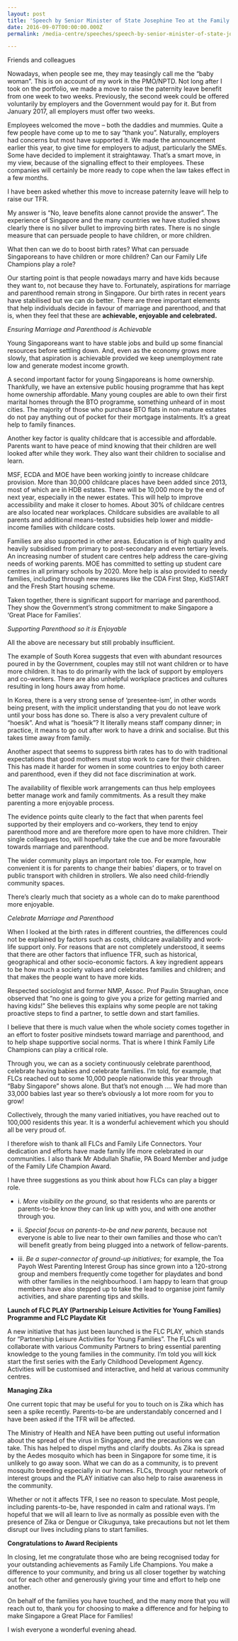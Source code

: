 ```yaml
---
layout: post
title: 'Speech by Senior Minister of State Josephine Teo at the Family Life Champion Award Ceremony, 7 Sep 2016'
date: 2016-09-07T00:00:00.000Z
permalink: /media-centre/speeches/speech-by-senior-minister-of-state-josephine-teo-at-the-family-life-champion-award-ceremony-7-sep-2016/

---
```



Friends and colleagues  

Nowadays, when people see me, they may teasingly call me the “baby woman”. This is on account of my work in the PMO/NPTD. Not long after I took on the portfolio, we made a move to raise the paternity leave benefit from one week to two weeks. Previously, the second week could be offered voluntarily by employers and the Government would pay for it. But from January 2017, all employers must offer two weeks.

Employees welcomed the move – both the daddies and mummies. Quite a few people have come up to me to say “thank you”. Naturally, employers had concerns but most have supported it. We made the announcement earlier this year, to give time for employers to adjust, particularly the SMEs. Some have decided to implement it straightaway. That’s a smart move, in my view, because of the signalling effect to their employees. These companies will certainly be more ready to cope when the law takes effect in a few months.

I have been asked whether this move to increase paternity leave will help to raise our TFR.

My answer is “No, leave benefits alone cannot provide the answer”. The experience of Singapore and the many countries we have studied shows clearly there is no silver bullet to improving birth rates. There is no single measure that can persuade people to have children, or more children.

What then can we do to boost birth rates? What can persuade Singaporeans to have children or more children? Can our Family Life Champions play a role?

Our starting point is that people nowadays marry and have kids because they want to, not because they have to. Fortunately, aspirations for marriage and parenthood remain strong in Singapore. Our birth rates in recent years have stabilised but we can do better. 
There are three important elements that help individuals decide in favour of marriage and parenthood, and that is, when they feel that these are **achievable, enjoyable and celebrated.** 

_Ensuring Marriage and Parenthood is Achievable_

Young Singaporeans want to have stable jobs and build up some financial resources before settling down. And, even as the economy grows more slowly, that aspiration is achievable provided we keep unemployment rate low and generate modest income growth.

A second important factor for young Singaporeans is home ownership. Thankfully, we have an extensive public housing programme that has kept home ownership affordable. Many young couples are able to own their first marital homes through the BTO programme, something unheard of in most cities. The majority of those who purchase BTO flats in non-mature estates do not pay anything out of pocket for their mortgage instalments. It’s a great help to family finances.

Another key factor is quality childcare that is accessible and affordable. Parents want to have peace of mind knowing that their children are well looked after while they work. They also want their children to socialise and learn.

MSF, ECDA and MOE have been working jointly to increase childcare provision. More than 30,000 childcare places have been added since 2013, most of which are in HDB estates. There will be 10,000 more by the end of next year, especially in the newer estates. This will help to improve accessibility and make it closer to homes. About 30% of childcare centres are also located near workplaces. Childcare subsidies are available to all parents and additional means-tested subsidies help lower and middle-income families with childcare costs.

Families are also supported in other areas. Education is of high quality and heavily subsidised from primary to post-secondary and even tertiary levels. An increasing number of student care centres help address the care-giving needs of working parents. MOE has committed to setting up student care centres in all primary schools by 2020. More help is also provided to needy families, including through new measures like the CDA First Step, KidSTART and the Fresh Start housing scheme.

Taken together, there is significant support for marriage and parenthood. They show the Government’s strong commitment to make Singapore a ‘Great Place for Families’. 

_Supporting Parenthood so it is Enjoyable_

All the above are necessary but still probably insufficient. 

The example of South Korea suggests that even with abundant resources poured in by the Government, couples may still not want children or to have more children. It has to do primarily with the lack of support by employers and co-workers. There are also unhelpful workplace practices and cultures resulting in long hours away from home. 

In Korea, there is a very strong sense of ‘presentee-ism’, in other words being present, with the implicit understanding that you do not leave work until your boss has done so. There is also a very prevalent culture of “hoesik”. And what is “hoesik”? It literally means staff company dinner; in practice, it means to go out after work to have a drink and socialise. But this takes time away from family.

Another aspect that seems to suppress birth rates has to do with traditional expectations that good mothers must stop work to care for their children. This has made it harder for women in some countries to enjoy both career and parenthood, even if they did not face discrimination at work.

The availability of flexible work arrangements can thus help employees better manage work and family commitments. As a result they make parenting a more enjoyable process.

The evidence points quite clearly to the fact that when parents feel supported by their employers and co-workers, they tend to enjoy parenthood more and are therefore more open to have more children. Their single colleagues too, will hopefully take the cue and be more favourable towards marriage and parenthood.

The wider community plays an important role too. For example, how convenient it is for parents to change their babies’ diapers, or to travel on public transport with children in strollers. We also need child-friendly community spaces.

There’s clearly much that society as a whole can do to make parenthood more enjoyable.

_Celebrate Marriage and Parenthood_

When I looked at the birth rates in different countries, the differences could not be explained by factors such as costs, childcare availability and work-life support only. For reasons that are not completely understood, it seems that there are other factors that influence TFR, such as historical, geographical and other socio-economic factors. A key ingredient appears to be how much a society values and celebrates families and children; and that makes the people want to have more kids.

Respected sociologist and former NMP, Assoc. Prof Paulin Straughan, once observed that “no one is going to give you a prize for getting married and having kids!” She believes this explains why some people are not taking proactive steps to find a partner, to settle down and start families.

I believe that there is much value when the whole society comes together in an effort to foster positive mindsets toward marriage and parenthood, and to help shape supportive social norms. That is where I think Family Life Champions can play a critical role. 

Through you, we can as a society continuously celebrate parenthood, celebrate having babies and celebrate families. I’m told, for example, that FLCs reached out to some 10,000 people nationwide this year through “Baby Singapore” shows alone. But that’s not enough …. We had more than 33,000 babies last year so there’s obviously a lot more room for you to grow!

Collectively, through the many varied initiatives, you have reached out to 100,000 residents this year. It is a wonderful achievement which you should all be very proud of. 

I therefore wish to thank all FLCs and Family Life Connectors. Your dedication and efforts have made family life more celebrated in our communities. I also thank Mr Abdullah Shafiie, PA Board Member and judge of the Family Life Champion Award. 

I have three suggestions as you think about how FLCs can play a bigger role.

* i. _More visibility on the ground,_ so that residents who are parents or parents-to-be know they can link up with you, and with one another through you.


* ii. _Special focus on parents-to-be and new parents,_ because not everyone is able to live near to their own families and those who can’t will benefit greatly from being plugged into a network of fellow-parents.


* iii. _Be a super-connector of ground-up initiatives;_ for example, the Toa Payoh West Parenting Interest Group has since grown into a 120-strong group and members frequently come together for playdates and bond with other families in the neighbourhood. I am happy to learn that group members have also stepped up to take the lead to organise joint family activities, and share parenting tips and skills.  

**Launch of FLC PLAY (Partnership Leisure Activities for Young Families) Programme and FLC Playdate Kit**

A new initiative that has just been launched is the FLC PLAY, which stands for “Partnership Leisure Activities for Young Families”. The FLCs will collaborate with various Community Partners to bring essential parenting knowledge to the young families in the community. I’m told you will kick start the first series with the Early Childhood Development Agency. Activities will be customised and interactive, and held at various community centres.

**Managing Zika**

One current topic that may be useful for you to touch on is Zika which has seen a spike recently. Parents-to-be are understandably concerned and I have been asked if the TFR will be affected.

The Ministry of Health and NEA have been putting out useful information about the spread of the virus in Singapore, and the precautions we can take. This has helped to dispel myths and clarify doubts. As Zika is spread by the Aedes mosquito which has been in Singapore for some time, it is unlikely to go away soon. What we can do as a community, is to prevent mosquito breeding especially in our homes. FLCs, through your network of interest groups and the PLAY initiative can also help to raise awareness in the community.

Whether or not it affects TFR, I see no reason to speculate. Most people, including parents-to-be, have responded in calm and rational ways. I’m hopeful that we will all learn to live as normally as possible even with the presence of Zika or Dengue or Cikugunya, take precautions but not let them disrupt our lives including plans to start families.

**Congratulations to Award Recipients**

In closing, let me congratulate those who are being recognised today for your outstanding achievements as Family Life Champions. You make a difference to your community, and bring us all closer together by watching out for each other and generously giving your time and effort to help one another.

On behalf of the families you have touched, and the many more that you will reach out to, thank you for choosing to make a difference and for helping to make Singapore a Great Place for Families!

I wish everyone a wonderful evening ahead.



